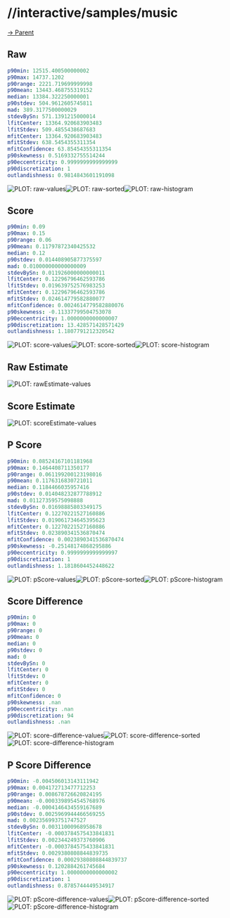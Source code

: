 
# //interactive/samples/music

[→ Parent](../..)


## Raw


```yaml
p90min: 12515.400500000002
p90max: 14737.1202
p90range: 2221.719699999998
p90mean: 13443.468755319152
median: 13384.322250000001
p90stdev: 504.9612605745811
mad: 389.3177500000029
stdevBySn: 571.1391215000014
lfitCenter: 13364.920683903483
lfitStdev: 509.4855438687683
mfitCenter: 13364.920683903483
mfitStdev: 638.5454355311354
mfitConfidence: 63.85454355311354
p90skewness: 0.5169332755514244
p90eccentricity: 0.9999999999999999
p90discretization: 1
outlandishness: 0.9814843601191098

```

![PLOT: raw-values](./raw/values.svg)![PLOT: raw-sorted](./raw/sorted.svg)![PLOT: raw-histogram](./raw/histogram.svg)
## Score


```yaml
p90min: 0.09
p90max: 0.15
p90range: 0.06
p90mean: 0.11797872340425532
median: 0.12
p90stdev: 0.014408905877375597
mad: 0.010000000000000009
stdevBySn: 0.011926000000000011
lfitCenter: 0.12296796462593786
lfitStdev: 0.019639752576983253
mfitCenter: 0.12296796462593786
mfitStdev: 0.024614779582880077
mfitConfidence: 0.0024614779582880076
p90skewness: -0.11337799504753078
p90eccentricity: 1.0000000000000007
p90discretization: 13.428571428571429
outlandishness: 1.1807791212320542

```

![PLOT: score-values](./score/values.svg)![PLOT: score-sorted](./score/sorted.svg)![PLOT: score-histogram](./score/histogram.svg)
## Raw Estimate

![PLOT: rawEstimate-values](./rawEstimate/values.svg)
## Score Estimate

![PLOT: scoreEstimate-values](./scoreEstimate/values.svg)
## P Score


```yaml
p90min: 0.08524167101181968
p90max: 0.1464408711350177
p90range: 0.061199200123198016
p90mean: 0.1176316830721011
median: 0.1184466035957416
p90stdev: 0.014048232877788912
mad: 0.01127359575098888
stdevBySn: 0.01698885803349175
lfitCenter: 0.12270221527160886
lfitStdev: 0.019061734645395623
mfitCenter: 0.12270221527160886
mfitStdev: 0.023890341536870474
mfitConfidence: 0.0023890341536870474
p90skewness: -0.25148174868295886
p90eccentricity: 0.9999999999999997
p90discretization: 1
outlandishness: 1.1818604452448622

```

![PLOT: pScore-values](./pScore/values.svg)![PLOT: pScore-sorted](./pScore/sorted.svg)![PLOT: pScore-histogram](./pScore/histogram.svg)
## Score Difference


```yaml
p90min: 0
p90max: 0
p90range: 0
p90mean: 0
median: 0
p90stdev: 0
mad: 0
stdevBySn: 0
lfitCenter: 0
lfitStdev: 0
mfitCenter: 0
mfitStdev: 0
mfitConfidence: 0
p90skewness: .nan
p90eccentricity: .nan
p90discretization: 94
outlandishness: .nan

```

![PLOT: score-difference-values](./score-difference/values.svg)![PLOT: score-difference-sorted](./score-difference/sorted.svg)![PLOT: score-difference-histogram](./score-difference/histogram.svg)
## P Score Difference


```yaml
p90min: -0.004506013143111942
p90max: 0.004172713477712253
p90range: 0.008678726620824195
p90mean: -0.0003398954545768976
median: -0.0004146434559167689
p90stdev: 0.0025969944466569255
mad: 0.002356993751747527
stdevBySn: 0.00311000968958678
lfitCenter: -0.0003784575433841831
lfitStdev: 0.002344249373760906
mfitCenter: -0.0003784575433841831
mfitStdev: 0.0029380808844839735
mfitConfidence: 0.00029380808844839737
p90skewness: 0.1202884261745684
p90eccentricity: 1.0000000000000002
p90discretization: 1
outlandishness: 0.8785744449534917

```

![PLOT: pScore-difference-values](./pScore-difference/values.svg)![PLOT: pScore-difference-sorted](./pScore-difference/sorted.svg)![PLOT: pScore-difference-histogram](./pScore-difference/histogram.svg)